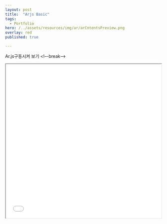 ```yaml
---
layout: post
title:  "Arjs Basic"
tags:
  - Portfolio
hero: /../assets/resources/img/ar/arCntentsPreview.png
overlay: red
published: true

---
```

Ar.js구동시켜 보기 
<!–-break-–>

<iframe width="100%" height="500px;" src="/../assets/resources/html/basicAr.html"></iframe>
